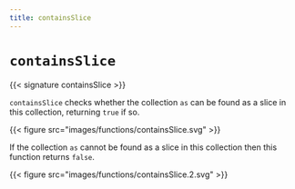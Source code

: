 ```yaml
---
title: containsSlice
---
```


# `containsSlice`

{{< signature containsSlice >}}

`containsSlice` checks whether the collection `as` can be found as a slice in this collection, returning `true` if so.

{{< figure src="images/functions/containsSlice.svg" >}}

If the collection `as` cannot be found as a slice in this collection then this function returns `false`.

{{< figure src="images/functions/containsSlice.2.svg" >}}
